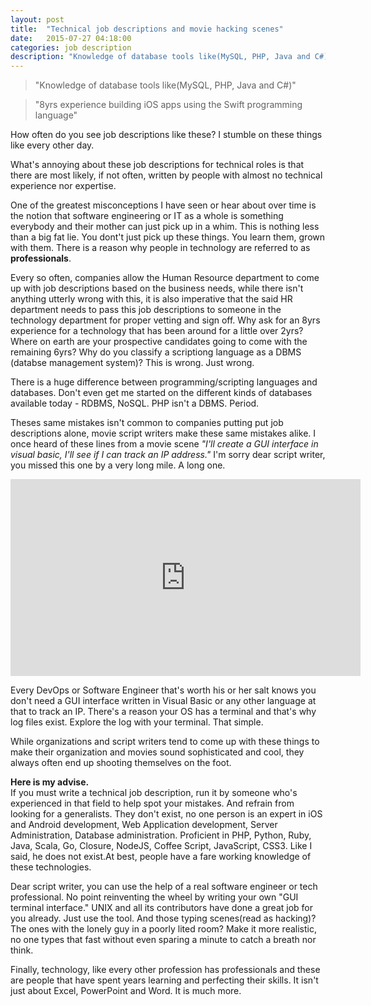```yaml
---
layout: post
title:  "Technical job descriptions and movie hacking scenes"
date:   2015-07-27 04:18:00
categories: job description
description: "Knowledge of database tools like(MySQL, PHP, Java and C#)"
---
```

<blockquote>
	<p>"Knowledge of database tools like(MySQL, PHP, Java and C#)"</p>
</blockquote>
<blockquote>
	<p>"8yrs experience building iOS apps using the Swift programming language"</p>
</blockquote>

How often do you see job descriptions like these? I stumble on these things like every other day.

What's annoying about these job descriptions for technical roles is that there are most likely, if not often, written by people with almost no technical experience nor expertise.

One of the greatest misconceptions I have seen or hear about over time is the notion that software engineering or IT as a whole is something everybody and their mother can just pick up in a whim. This is nothing less than a big fat lie. You dont't just pick up these things. You learn them, grown with them. There is a reason why people in technology are referred to as <strong>professionals</strong>.

Every so often, companies allow the Human Resource department to come up with job descriptions based on the business needs, while there isn't anything utterly wrong with this, it is also imperative that the said HR department needs to pass this job descriptions to someone in the technology department for proper vetting and sign off. Why ask for an 8yrs experience for a technology that has been around for a little over 2yrs? Where on earth are your prospective candidates going to come with the remaining 6yrs? Why do you classify a scriptiong language as a DBMS (databse management system)? This is wrong. Just wrong.

There is a huge difference between programming/scripting languages and databases. Don't even get me started on the different kinds of databases available today - RDBMS, NoSQL. PHP isn't a DBMS. Period.

Theses same mistakes isn't common to companies putting put job descriptions alone, movie script writers make these same mistakes alike. I once heard of these lines from a movie scene <em>"I'll create a GUI interface in visual basic, I'll see if I can track an IP address."</em> I'm sorry dear script writer, you missed this one by a very long mile. A long one.

<iframe width="560" height="315" src="https://www.youtube.com/embed/hkDD03yeLnU" frameborder="0" allowfullscreen></iframe>

<p></p>
Every DevOps or Software Engineer that's worth his or her salt knows you don't need a GUI interface written in Visual Basic or any other language at that to track an IP. There's a reason your OS has a terminal and that's why log files exist. Explore the log with your terminal. That simple.

While organizations and script writers tend to come up with these things to make their organization and movies sound sophisticated and cool, they always often end up shooting themselves on the foot.

<strong>Here is my advise.</strong><br/>
If you must write a technical job description, run it by someone who's experienced in that field to help spot your mistakes. And refrain from looking for a generalists. They don't exist, no one person is an expert in iOS and Android development, Web Application development, Server Administration, Database administration. Proficient in PHP, Python, Ruby, Java, Scala, Go, Closure, NodeJS, Coffee Script, JavaScript, CSS3. Like I said, he does not exist.At best, people have a fare working knowledge of these technologies.

Dear script writer, you can use the help of a real software engineer or tech professional. No point reinventing the wheel by writing your own "GUI terminal interface." UNIX and all its contributors have done a great job for you already. Just use the tool. And those typing scenes(read as hacking)? The ones with the lonely guy in a poorly lited room? Make it more realistic, no one types that fast without even sparing a minute to catch a breath nor think.

Finally, technology, like every other profession has professionals and these are people that have spent years learning and perfecting their skills. It isn't just about Excel, PowerPoint and Word. It is much more.